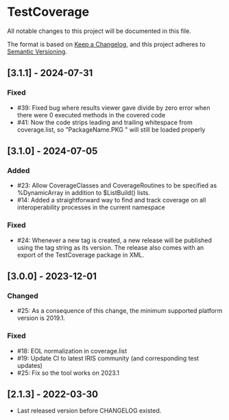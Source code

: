 # TestCoverage

All notable changes to this project will be documented in this file.

The format is based on [Keep a Changelog](https://keepachangelog.com/en/1.0.0/),
and this project adheres to [Semantic Versioning](https://semver.org/spec/v2.0.0.html).


## [3.1.1] - 2024-07-31

### Fixed
- #39: Fixed bug where results viewer gave divide by zero error when there were 0 executed methods in the covered code 
- #41: Now the code strips leading and trailing whitespace from coverage.list, so "PackageName.PKG " will still be loaded properly

## [3.1.0] - 2024-07-05

### Added
- #23: Allow CoverageClasses and CoverageRoutines to be specified as %DynamicArray in addition to $ListBuild() lists.
- #14: Added a straightforward way to find and track coverage on all interoperability processes in the current namespace

### Fixed
- #24: Whenever a new tag is created, a new release will be published using the tag string as its version. The release also comes with an export of the TestCoverage package in XML.

## [3.0.0] - 2023-12-01

### Changed
- #25: As a consequence of this change, the minimum supported platform version is 2019.1.

### Fixed
- #18: EOL normalization in coverage.list
- #19: Update CI to latest IRIS community (and corresponding test updates)
- #25: Fix so the tool works on 2023.1

## [2.1.3] - 2022-03-30
- Last released version before CHANGELOG existed.
